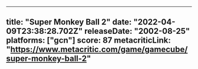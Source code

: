 
---
title: "Super Monkey Ball 2"
date: "2022-04-09T23:38:28.702Z"
releaseDate: "2002-08-25"
platforms: ["gcn"]
score: 87
metacriticLink: "https://www.metacritic.com/game/gamecube/super-monkey-ball-2"
---
